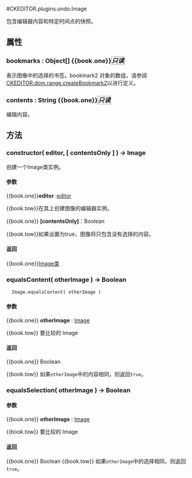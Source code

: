 #CKEDITOR.plugins.undo.Image

包含编辑器内容和特定时间点的快照。

## 属性
### bookmarks : Object[]  {{book.one}}*<span style="border:1px solid #999">只读<span>*
表示图像中的选择的书签。bookmark2 对象的数组，请参阅[CKEDITOR.dom.range.createBookmark2](https://docs.ckeditor.com/ckeditor4/latest/api/CKEDITOR_dom_range.html#method-createBookmark2)以进行定义。

### contents : String   {{book.one}}*<span style="border:1px solid #999">只读<span>*
编辑内容。

## 方法

### constructor( editor, [ contentsOnly ] ) → Image
创建一个Image类实例。

#### 参数
{{book.one}}**editor** :[editor](https://docs.ckeditor.com/ckeditor4/latest/api/CKEDITOR_editor.html)

{{book.tow}}在其上创建图像的编辑器实例。

{{book.one}} **[contentsOnly]**：Boolean

{{book.tow}}如果设置为true，图像将只包含没有选择的内容。

#### 返回
{{book.one}}[Image类](https://docs.ckeditor.com/ckeditor4/latest/api/CKEDITOR_plugins_undo_Image.html)
### equalsContent( otherImage ) → Boolean

      Image.equalsContent( otherImage )

#### 参数
{{book.one}} **otherImage** : [Image](./image.md)
  
  {{book.tow}} 要比较的 Image
#### 返回
{{book.one}} Boolean
  
  {{book.tow}} 如果`otherImage`中的内容相同，则返回`true`。
### equalsSelection( otherImage ) → Boolean
#### 参数
{{book.one}} **otherImage** : [Image](./image.md)
  
  {{book.tow}} 要比较的 Image
#### 返回
{{book.one}} Boolean
{{book.tow}} 如果`otherImage`中的选择相同，则返回`true`。